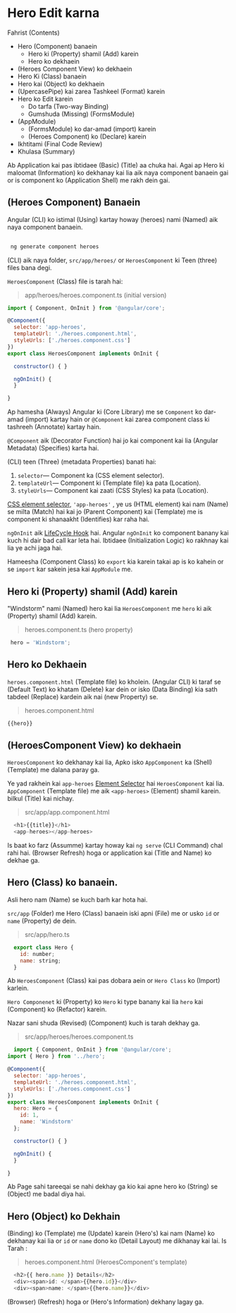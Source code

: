 # Hero Edit karna

Fahrist (Contents)
* Hero (Component) banaein
  * Hero ki (Property) shamil (Add) karein
  * Hero ko dekhaein
* (Heroes Component View) ko dekhaein
* Hero Ki (Class) banaein
* Hero kai (Object) ko dekhaein
* (UpercasePipe) kai zarea Tashkeel (Format) karein
* Hero ko Edit karein
  * Do tarfa (Two-way Binding)
  * Gumshuda (Missing) (FormsModule)
* (AppModule)
  * (FormsModule) ko dar-amad (import) karein
  * (Heroes Component) ko (Declare) karein
* Ikhtitami (Final Code Review)
* Khulasa (Summary)

Ab Application kai pas ibtidaee (Basic) (Title) aa chuka hai. Agai ap Hero ki maloomat (Information) ko dekhanay kai lia aik naya component banaein gai or is component ko (Application Shell) me rakh dein gai.

## (Heroes Component) Banaein

Angular (CLI) ko istimal (Using) kartay howay (heroes) nami (Named) aik naya component banaein.

```javascript
 
 ng generate component heroes

```

(CLI) aik naya folder, ```src/app/heroes/``` or  ```HeroesComponent``` ki Teen (three) files bana degi.

```HeroesComponent``` (Class) file is tarah hai:

> app/heroes/heroes.component.ts (initial version)

```javascript
import { Component, OnInit } from '@angular/core';

@Component({
  selector: 'app-heroes',
  templateUrl: './heroes.component.html',
  styleUrls: ['./heroes.component.css']
})
export class HeroesComponent implements OnInit {

  constructor() { }

  ngOnInit() {
  }

}
```

Ap hamesha (Always) Angular ki (Core Library) me se ```Component``` ko dar-amad (import) kartay hain
or ```@Component``` kai zarea component class ki tashreeh (Annotate) kartay hain.

```@Component``` aik (Decorator Function) hai jo kai component kai lia (Angular Metadata) (Specifies) karta hai.

(CLI) teen (Three) (metadata Properties) banati hai:
  1. ```selector```— Component ka (CSS element selector).
  2. ```templateUrl```— Component ki (Template file) ka pata (Location).
  3. ```styleUrls```— Component kai zaati (CSS Styles) ka pata (Location).


[CSS element selector](https://developer.mozilla.org/en-US/docs/Web/CSS/Type_selectors), ```'app-heroes'``` , ye us (HTML element) kai nam (Name) se milta (Match) hai kai jo (Parent Component) kai (Template) me is component ki shanaakht (Identifies) kar raha hai.

```ngOnInit``` aik [LifeCycle Hook](https://angular.io/guide/lifecycle-hooks#oninit) hai. Angular ```ngOnInit``` ko component banany kai kuch hi dair bad call kar leta hai. Ibtidaee (Initialization Logic) ko rakhnay kai lia ye achi jaga hai.

Hameesha (Component Class) ko ```export``` kia karein takai ap is ko kahein or se ```import``` kar sakein jesa kai ```AppModule``` me.

## Hero ki (Property) shamil (Add) karein

"Windstorm" nami (Named) hero kai lia ```HeroesComponent``` me ```hero``` ki aik  (Property) shamil (Add) karein.

> heroes.component.ts (hero property)

```javascript
 hero = 'Windstorm';
```

## Hero ko Dekhaein

```heroes.component.html``` (Template file) ko kholein. (Angular CLI) ki taraf se (Default Text) ko khatam (Delete) kar dein or isko (Data Binding) kia sath tabdeel (Replace) kardein aik nai (new Property) se.

> heroes.component.html
```javascript
{{hero}}
```

## (HeroesComponent View) ko dekhaein

```HeroesComponent``` ko dekhanay kai lia, Apko isko ```AppComponent``` ka (Shell) (Template) me dalana paray ga.

Ye yad rakhein kai ```app-heroes``` [Element Selector](https://angular.io/tutorial/toh-pt1#selector) hai ```HeroesComponent``` kai lia.
```AppComponent``` (Template file) me aik ```<app-heroes>``` (Element) shamil karein. bilkul (Title) kai nichay.

> src/app/app.component.html
```javascript
  <h1>{{title}}</h1>
  <app-heroes></app-heroes>
```

Is baat ko farz (Assumme) kartay howay kai ```ng serve``` (CLI Command) chal rahi hai. (Browser Refresh) hoga or application kai (Title and Name) ko dekhae ga.

## Hero (Class) ko banaein.

Asli hero nam (Name) se kuch barh kar hota hai.

```src/app``` (Folder) me Hero (Class) banaein iski apni (File) me or usko ```id``` or ```name``` (Property) de dein.

> src/app/hero.ts

```javascript
  export class Hero {
    id: number;
    name: string;
  }
```

Ab ```HeroesComponent``` (Class) kai pas dobara aein or  ```Hero Class``` ko (Import) karlein.

```Hero Componenet``` ki (Property) ko ```Hero``` ki type banany kai lia ```hero``` kai (Component) ko (Refactor) karein.

Nazar sani shuda (Revised) (Component) kuch is tarah dekhay ga.

> src/app/heroes/heroes.component.ts

```javascript
  import { Component, OnInit } from '@angular/core';
import { Hero } from '../hero';

@Component({
  selector: 'app-heroes',
  templateUrl: './heroes.component.html',
  styleUrls: ['./heroes.component.css']
})
export class HeroesComponent implements OnInit {
  hero: Hero = {
    id: 1,
    name: 'Windstorm'
  };

  constructor() { }

  ngOnInit() {
  }

}

```

Ab Page sahi tareeqai se nahi dekhay ga kio kai apne hero ko (String) se (Object) me  badal diya hai.

## Hero (Object) ko Dekhain

(Binding) ko (Template) me (Update) karein (Hero's) kai nam (Name) ko dekhanay kai lia or ```id``` or ```name``` dono ko (Detail Layout) me dikhanay kai lai. Is Tarah :

> heroes.component.html (HeroesComponent's template)

```javascript
  <h2>{{ hero.name }} Details</h2>
  <div><span>id: </span>{{hero.id}}</div>
  <div><span>name: </span>{{hero.name}}</div> 
```
(Browser) (Refresh) hoga or (Hero's Information) dekhany lagay ga. 